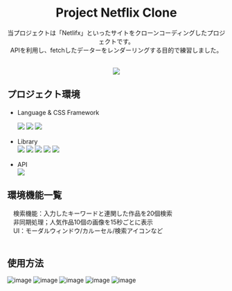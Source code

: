 <div align="center">
<h1>Project Netflix Clone</h1>
<p>
  当プロジェクトは「Netlifx」といったサイトをクローンコーディングしたプロジェクトです。<br>
  APIを利用し、fetchしたデーターをレンダーリングする目的で練習しました。
</p>
<br>
<div align="center">
  <a href="https://hyonhyonkor.github.io/react-netfilx-clone/" style="text-decoration: none;">
   <img src="https://img.shields.io/badge/GitHub Pages-181717?style=for-the-badge&logo=GitHub&logoColor=white"/>
  </a>
</div>
</div>


## プロジェクト環境

  + Language & CSS Framework　<br>
  
    <img src="https://img.shields.io/badge/React-61DAFB?style=for-the-badge&logo=React&logoColor=white"/>
    <img src="https://img.shields.io/badge/TypeScript-3178C6?style=for-the-badge&logo=TypeScript&logoColor=white"/>
    <img src="https://img.shields.io/badge/styledcomponents-DB7093?style=for-the-badge&logo=styled-components&logoColor=white"/>
     
 + Library　<br>
    <img src="https://img.shields.io/badge/React Router V6-CA4245?style=for-the-badge&logo=React Router&logoColor=white"/>
    <img src="https://img.shields.io/badge/React Query-FF4154?style=for-the-badge&logo=React Query&logoColor=white"/>
    <img src="https://img.shields.io/badge/React Hook Form-EC5990?style=for-the-badge&logo=ReactHookForm&logoColor=white"/>
    <img src="https://img.shields.io/badge/React Icons-E91E63?style=for-the-badge&logo=React&logoColor=white"/>
    <img src="https://img.shields.io/badge/Framer Motion-0055FF?style=for-the-badge&logo=Framer&logoColor=white"/>

+ API　<br>
  <img src="https://img.shields.io/badge/The Movie Database-01B4E4?style=for-the-badge&logo=The Movie Database&logoColor=white"/>

## 環境機能一覧
　検索機能：入力したキーワードと連関した作品を20個検索　<br>
　非同期処理；人気作品10個の画像を15秒ごとに表示　<br>
　UI：モーダルウィンドウ/カルーセル/検索アイコンなど　<br>
　


## 使用方法
![image](https://github.com/user-attachments/assets/e4c66063-855e-4a59-9b28-fa93ceb714a1)
![image](https://github.com/user-attachments/assets/b306f6da-b060-4246-9264-e6ba8e17abb0)
![image](https://github.com/user-attachments/assets/368c0d49-ae6d-4d91-a43e-f2bfa72705f4)
![image](https://github.com/user-attachments/assets/c9a065a8-a458-4c05-a8d9-e46a7d571ea4)
![image](https://github.com/user-attachments/assets/715a3f81-6e80-4785-a2fd-f82e1f01b192)



　　

